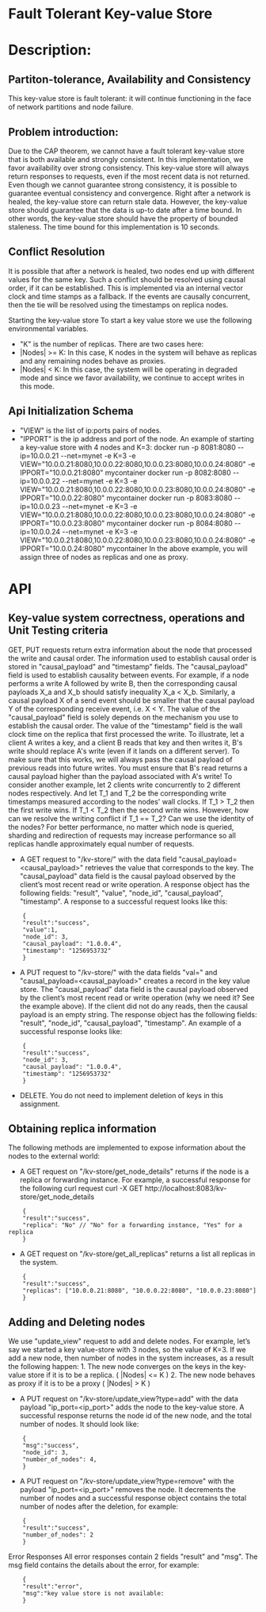 # Fault Tolerant Key-value Store

# Description:
 
## Partiton-tolerance, Availability and Consistency
This key-value store is fault tolerant: it will continue functioning in the face of network partitions and node failure.

## Problem introduction:
Due to the CAP theorem, we cannot have a fault tolerant key-value store that is both available and strongly consistent. In this implementation, we favor availability over strong consistency. This key-value store will always return responses to requests, even if the most recent data is not returned.
Even though we cannot guarantee strong consistency, it is possible to guarantee eventual consistency and convergence. Right after a network is healed, the key-value store can return stale data. However, the key-value store should guarantee that the data is up-to date after a time bound. In other words, the key-value store should have the property of bounded staleness. The time bound for this implementation is 10 seconds.

## Conflict Resolution
It is possible that after a network is healed, two nodes end up with different values for the same key. Such a conflict should be resolved using causal order, if it can be established. This is implemented via an internal vector clock and time stamps as a fallback. If the events are causally concurrent, then the tie will be resolved using the timestamps on replica nodes. 

Starting the key-value store
To start a key value store we use the following environmental variables.
* "K" is the number of replicas. There are two cases here:
* |Nodes| >= K:  In this case, K nodes in the system will behave as replicas and any remaining nodes behave as proxies.
* |Nodes| < K: In this case, the system will be operating in degraded mode and since we favor availability, we continue to accept writes in this mode.
 
 ## Api Initialization Schema
 
* "VIEW" is the list of ip:ports pairs of nodes.
* "IPPORT" is the ip address and port of the node.
An example of starting a key-value store with 4 nodes and K=3:
docker run -p 8081:8080 --ip=10.0.0.21 --net=mynet -e K=3 -e VIEW="10.0.0.21:8080,10.0.0.22:8080,10.0.0.23:8080,10.0.0.24:8080" -e IPPORT="10.0.0.21:8080" mycontainer
docker run -p 8082:8080 --ip=10.0.0.22 --net=mynet -e K=3 -e VIEW="10.0.0.21:8080,10.0.0.22:8080,10.0.0.23:8080,10.0.0.24:8080" -e IPPORT="10.0.0.22:8080" mycontainer
docker run -p 8083:8080 --ip=10.0.0.23 --net=mynet -e K=3 -e VIEW="10.0.0.21:8080,10.0.0.22:8080,10.0.0.23:8080,10.0.0.24:8080" -e IPPORT="10.0.0.23:8080" mycontainer
docker run -p 8084:8080 --ip=10.0.0.24 --net=mynet -e K=3 -e VIEW="10.0.0.21:8080,10.0.0.22:8080,10.0.0.23:8080,10.0.0.24:8080" -e IPPORT="10.0.0.24:8080" mycontainer
In the above example, you will assign three of nodes as replicas and one as proxy.

# API
## Key-value system correctness, operations and Unit Testing criteria
GET, PUT requests return extra information about the node that processed the write and causal order. The information used to establish causal order is stored in "causal_payload" and "timestamp" fields. The "causal_payload" field is used to establish causality between events. For example, if a node performs a write A followed by write B, then the corresponding causal payloads X_a and X_b should satisfy inequality X_a < X_b. Similarly, a causal payload X of a send event should be smaller that the causal payload Y of the corresponding receive event, i.e. X < Y. The value of the "causal_payload" field is solely depends on the mechanism you use to establish the causal order. The value of the "timestamp" field is the wall clock time on the replica that first processed the write.
To illustrate, let a client A writes a key, and a client B reads that key and then writes it, B's write should replace A's write (even if it lands on a different server). To make sure that this works, we will always pass the causal payload of previous reads into future writes. You must ensure that B's read returns a causal payload higher than the payload associated with A's write!
To consider another example, let 2 clients write concurrently to 2 different nodes respectively. And let T_1 and T_2 be the corresponding write timestamps measured according to the nodes' wall clocks. If T_1 > T_2 then the first write wins. If T_1 < T_2 then the second write wins. However, how can we resolve the writing conflict if T_1 == T_2? Can we use the identity of the nodes?
For better performance, no matter which node is queried, sharding and redirection of requests may increase performance so all replicas handle approximately equal number of requests.
 
* A GET request to "/kv-store/<key>" with the data field "causal_payload=<causal_payload>" retrieves the value that corresponds to the key. The "causal_payload" data field is the causal payload observed by the client’s most recent read or write operation. A response object has the following fields: "result", "value", "node_id", "causal_payload", "timestamp". A response to a successful request looks like this: 
```
    {
    "result":"success",
    "value":1,
    "node_id": 3,
    "causal_payload": "1.0.0.4",
    "timestamp": "1256953732"
    }
```
* A PUT request to "/kv-store/<key>" with the data fields "val=<value>" and "causal_payload=<causal_payload>" creates a record in the key value store. The "causal_payload" data field is the causal payload observed by the client’s most recent read or write operation (why we need it? See the example above). If the client did not do any reads, then the causal payload is an empty string. The response object has the following fields: "result", "node_id", "causal_payload", "timestamp". An example of a successful response looks like:
```
    {
    "result":"success",
    "node_id": 3,
    "causal_payload": "1.0.0.4",
    "timestamp": "1256953732"
    }
```
* DELETE. You do not need to implement deletion of keys in this assignment.
 
## Obtaining replica information
The following methods are implemented to expose information about the nodes to the external world:
 
* A GET request on "/kv-store/get_node_details" returns if the node is a replica or forwarding instance. For example, a successful response for the following curl request curl -X GET http://localhost:8083/kv-store/get_node_details 
```
    {
    "result":"success",
    "replica": "No" // "No" for a forwarding instance, "Yes" for a replica
    }
```
* A GET request on "/kv-store/get_all_replicas" returns a list all replicas in the system. 
```
    {
    "result":"success",
    "replicas": ["10.0.0.21:8080", "10.0.0.22:8080", "10.0.0.23:8080"]
    }
```
## Adding and Deleting nodes
We use "update_view" request to add and delete nodes. For example, let’s say we started a key value-store with 3 nodes, so the value of K=3. If we add a new node, then number of nodes in the system increases, as a result the following happen:
       1. The new node converges on the keys in the key-value store if it is to be a replica. ( |Nodes| <= K )
       2. The new node behaves as proxy if it is to be a proxy ( |Nodes| > K )
* A PUT request on "/kv-store/update_view?type=add" with the data payload "ip_port=<ip_port>" adds the node to the key-value store. A successful response returns the node id of the new node, and the total number of nodes. It should look like:
```
    {
    "msg":"success",
    "node_id": 3,
    "number_of_nodes": 4,
    }
```
* A PUT request on "/kv-store/update_view?type=remove" with the payload "ip_port=<ip_port>" removes the node. It decrements the number of nodes and a  successful response object contains the total number of nodes after the deletion, for example:
```
    {
    "result":"success",
    "number_of_nodes": 2
    }
```
Error Responses
All error responses contain 2 fields "result" and "msg". The msg field contains the details about the error, for example:
```
    {
    "result":"error",
    "msg":"key value store is not available:
    }
```
